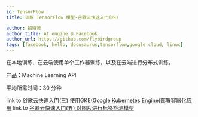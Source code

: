 ```yaml
---
id: TensorFlow
title: 训练 TensorFlow 模型-谷歌云快速入门(四)

author: 招晓贤
author_title: AI engine @ Facebook
author_url: https://github.com/flybirdgroup
tags: [facebook, hello, docusaurus,tensorflow,google cloud, linux]
---
```

在本地训练、在云端使用单个工作器训练，以及在云端进行分布式训练。

产品：Machine Learning API

平均所需时间：30 分钟

link to [谷歌云快速入门(三) 使用GKE(Google Kubernetes Engine)部署容器化应用](Kubernetes)
link to [谷歌云快速入门(五) 对图片进行标签检测模型](VisionAPI)


